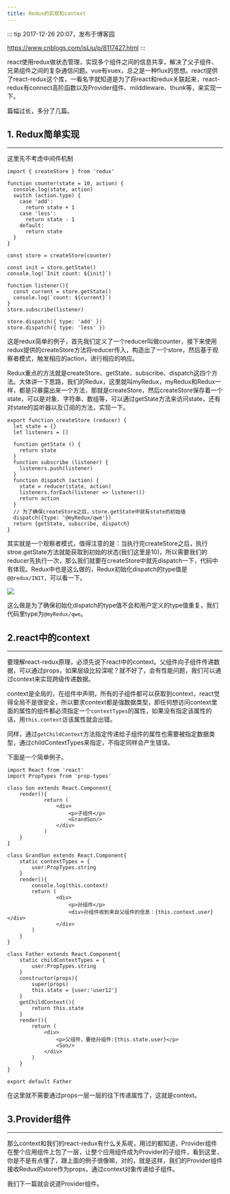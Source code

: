 ```yaml
---
title: Redux的实现和context
---
```


::: tip
2017-12-26 20:07，发布于博客园

<https://www.cnblogs.com/isLiu/p/8117427.html>
:::

react使用redux做状态管理，实现多个组件之间的信息共享，解决了父子组件、兄弟组件之间的复杂通信问题。vue有vuex，总之是一种flux的思想。react提供了react-redux这个库，一看名字就知道是为了将react和redux关联起来，react-redux有connect高阶函数以及Provider组件、milddleware、thunk等，来实现一下。

篇幅过长，多分了几篇。

## 1. Redux简单实现

________

这里先不考虑中间件机制

```
import { createStore } from 'redux'

function counter(state = 10, action) {
  console.log(state, action)
  switch (action.type) {
    case 'add':
      return state + 1
    case 'less':
      return state - 1
    default:
      return state
  }
}

const store = createStore(counter)

const init = store.getState()
console.log(`Init count: ${init}`)

function listener(){
  const current = store.getState()
  console.log(`count: ${current}`)
}
store.subscribe(listener)

store.dispatch({ type: 'add' })
store.dispatch({ type: 'less' })
```

这是redux简单的例子，首先我们定义了一个reducer叫做counter，接下来使用redux提供的createStore方法将reducer传入，构造出了一个store，然后基于观察者模式，触发相应的action，进行相应的响应。

Redux重点的方法就是createStore、getState、subscribe、dispatch这四个方法。大体讲一下思路，我们的Redux，这里就叫myRedux，myRedux和Redux一样，都是只暴露出来一个方法，那就是createStore，然后createStore保存着一个state，可以是对象、字符串、数组等，可以通过getState方法来访问state，还有对state的监听器以及订阅的方法，实现一下。

```
export function createStore (reducer) {
  let state = {}
  let listeners = []

  function getState () {
    return state
  }
  function subscribe (listener) {
    listeners.push(listener)
  }
  function dispatch (action) {
    state = reducer(state, action)
    listeners.forEach(listener => listener())
    return action
  }
  // 为了确保createStore之后，store.getState中就有state的初始值
  dispatch({type: '@myRedux/qwe'})
  return {getState, subscribe, dispatch}
}
```

其实就是一个观察者模式，值得注意的是：当执行完createStore之后，执行stroe.getState方法就能获取到初始的状态(我们这里是10)，所以需要我们的reducer先执行一次，那么我们就要在createStore中就先dispatch一下，代码中有体现。Redux中也是这么做的，Redux初始化dispatch的type值是`@@redux/INIT`，可以看一下。

![](http://images2017.cnblogs.com/blog/1272362/201712/1272362-20171226183309432-211313656.png)


这么做是为了确保初始化dispatch的type值不会和用户定义的type值重复，我们代码里type为`@myRedux/qwe`。


## 2.react中的context

________

要理解react-redux原理，必须先说下react中的context。父组件向子组件传递数据，可以通过props，如果层级比较深呢？就不好了，会有性能问题，我们可以通过context来实现跨级传递数据。

context是全局的，在组件中声明，所有的子组件都可以获取到context，react觉得全局不是很安全，所以要求context都是强数据类型，即任何想访问context里面的属性的组件都必须指定一个`contextTypes`的属性，如果没有指定该属性的话，用`this.context`访该属性就会出错。

同样，通过`getChildContext`方法指定传递给子组件的属性也需要被指定数据类型，通过childContextTypes来指定，不指定同样会产生错误。

下面是一个简单例子。

```
import React from 'react'
import PropTypes from 'prop-types'

class Son extends React.Component{
	render(){
			return (
				<div>
					<p>子组件</p>
					<GrandSon/>
				</div>
			)
	}
}

class GrandSon extends React.Component{
	static contextTypes = {
		user:PropTypes.string
	}
	render(){
		console.log(this.context)
		return (
				<div>
					<p>孙组件</p>
					<div>孙组件收到来自父组件的信息：{this.context.user}</div>
				</div>
		)
	}
}

class Father extends React.Component{
	static childContextTypes = {
		user:PropTypes.string
	}
	constructor(props){
		super(props)
		this.state = {user:'user12'}
	}
	getChildContext(){
		return this.state
	}
	render(){
		return (
			<div>
				<p>父组件，要给孙组件:{this.state.user}</p>
				<Son/>
			</div>
		)
	}
}

export default Father
```

在这里就不需要通过props一层一层的往下传递属性了，这就是context。



## 3.Provider组件

________


那么context和我们的react-redux有什么关系呢，用过的都知道，Provider组件在整个应用组件上包了一层，让整个应用组件成为Provider的子组件，看到这里，你是不是有点懂了，跟上面的例子很像嘛，对的，就是这样，我们的Provider组件接收Redux的store作为props，通过context对象传递给子组件。

我们下一篇就会说道Provider组件。